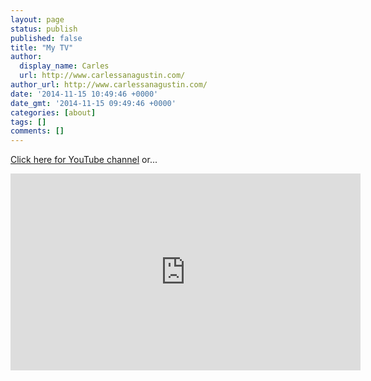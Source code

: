 ```yaml
---
layout: page
status: publish
published: false
title: "My TV"
author:
  display_name: Carles
  url: http://www.carlessanagustin.com/
author_url: http://www.carlessanagustin.com/
date: '2014-11-15 10:49:46 +0000'
date_gmt: '2014-11-15 09:49:46 +0000'
categories: [about]
tags: []
comments: []
---
```

[Click here for YouTube channel](https://www.youtube.com/playlist?list=PLF3EgRIVV_yR5JuitW2TwVe3bvYtPh7zK) or...

<iframe width="560" height="315" src="https://www.youtube.com/embed/videoseries?list=PLF3EgRIVV_yR5JuitW2TwVe3bvYtPh7zK" frameborder="0" allow="accelerometer; autoplay; encrypted-media; gyroscope; picture-in-picture" allowfullscreen></iframe>